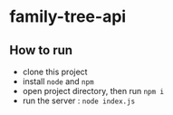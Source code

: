 # family-tree-api

## How to run
- clone this project
- install `node` and `npm`
- open project directory, then run `npm i`
- run the server : `node index.js`
